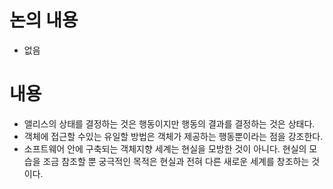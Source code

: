 # 논의 내용

- 없음

# 내용

- 앨리스의 상태를 결정하는 것은 행동이지만 행동의 결과를 결정하는 것은 상태다.
- 객체에 접근할 수있는 유일할 방법은 객체가 제공하는 행동뿐이라는 점을 강조한다.
- 소프트웨어 안에 구축되는 객체지향 세계는 현실을 모방한 것이 아니다. 현실의 모습을 조금 참조할 뿐 궁극적인 목적은 현실과 전혀 다른 새로운 세계를 창조하는 것이다.